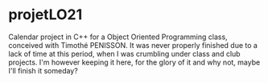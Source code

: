 # projetLO21
Calendar project in C++ for a Object Oriented Programming class, conceived with Timothé PENISSON.
It was never properly finished due to a lack of time at this period, when I was crumbling under class and club projects. I'm however keeping it here, for the glory of it and why not, maybe I'll finish it someday?
